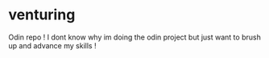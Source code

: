 # venturing
Odin repo !
I dont know why im doing the odin project but just want to brush up and advance my skills !

